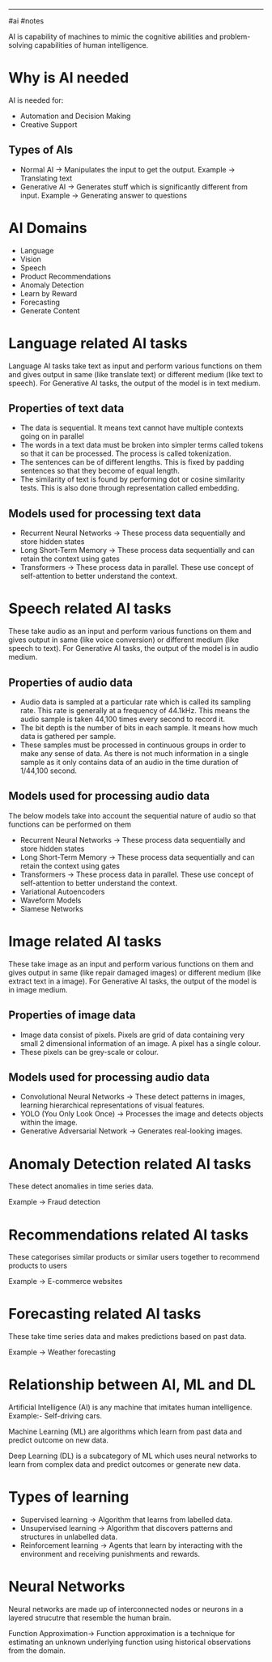 ___
#ai #notes 

AI is capability of machines to mimic the cognitive abilities and problem-solving capabilities of human intelligence.
# Why is AI needed

AI is needed for:

- Automation and Decision Making
- Creative Support

## Types of AIs

- Normal AI -> Manipulates the input to get the output. Example -> Translating text
- Generative AI -> Generates stuff which is significantly different from input. Example -> Generating answer to questions

# AI Domains

- Language
- Vision
- Speech
- Product Recommendations
- Anomaly Detection
- Learn by Reward
- Forecasting
- Generate Content

# Language related AI tasks

Language AI tasks take text as input and perform various functions on them and gives output in same (like translate text) or different medium (like text to speech).
For Generative AI tasks, the output of the model is in text medium.

## Properties of text data

- The data is sequential. It means text cannot have multiple contexts going on in parallel
- The words in a text data must be broken into simpler terms called tokens so that it can be processed. The process is called tokenization.
- The sentences can be of different lengths. This is fixed by padding sentences so that they become of equal length.
- The similarity of text is found by performing dot or cosine similarity tests. This is also done through representation called embedding.

## Models used for processing text data

- Recurrent Neural Networks -> These process data sequentially and store hidden states
- Long Short-Term Memory -> These process data sequentially and can retain the context using gates
- Transformers -> These process data in parallel. These use concept of self-attention to better understand the context.

# Speech related AI tasks

These take audio as an input and perform various functions on them and gives output in same (like voice conversion) or different medium (like speech to text).
For Generative AI tasks, the output of the model is in audio medium.

## Properties of audio data

- Audio data is sampled at a particular rate which is called its sampling rate. This rate is generally at a frequency of 44.1kHz. This means the audio sample is taken 44,100 times every second to record it.
- The bit depth is the number of bits in each sample. It means how much data is gathered per sample.
- These samples must be processed in continuous groups in order to make any sense of data. As there is not much information in a single sample as it only contains data of an audio in the time duration of 1/44,100 second.

## Models used for processing audio data

The below models take into account the sequential nature of audio so that functions can be performed on them

- Recurrent Neural Networks -> These process data sequentially and store hidden states
- Long Short-Term Memory -> These process data sequentially and can retain the context using gates
- Transformers -> These process data in parallel. These use concept of self-attention to better understand the context.
- Variational Autoencoders
- Waveform Models
- Siamese Networks

# Image related AI tasks

These take image as an input and perform various functions on them and gives output in same (like repair damaged images) or different medium (like extract text in a image).
For Generative AI tasks, the output of the model is in image medium.

## Properties of image data

- Image data consist of pixels. Pixels are grid of data containing very small 2 dimensional information of an image. A pixel has a single colour.
- These pixels can be grey-scale or colour.

## Models used for processing audio data

- Convolutional Neural Networks -> These detect patterns in images, learning hierarchical representations of visual features.
- YOLO (You Only Look Once) -> Processes the image and detects objects within the image.
- Generative Adversarial Network -> Generates real-looking images.

# Anomaly Detection related AI tasks

These detect anomalies in time series data.

Example -> Fraud detection

# Recommendations related AI tasks

These categorises similar products or similar users together to recommend products to users

Example -> E-commerce websites

# Forecasting related AI tasks

These take time series data and makes predictions based on past data.

Example -> Weather forecasting


# Relationship between AI, ML and DL

Artificial Intelligence (AI) is any machine that imitates human intelligence. Example:- Self-driving cars.

Machine Learning (ML) are algorithms which learn from past data and predict outcome on new data.

Deep Learning (DL) is a subcategory of ML which uses neural networks to learn from complex data and predict outcomes or generate new data.

# Types of learning

- Supervised learning -> Algorithm that learns from labelled data.
- Unsupervised learning -> Algorithm that discovers patterns and structures in unlabelled data.
- Reinforcement learning -> Agents that learn by interacting with the environment and receiving punishments and rewards.
# Neural Networks

Neural networks are made up of interconnected nodes or neurons in a layered strucutre that resemble the human brain.

Function Approximation-> Function approximation is a technique for estimating an unknown underlying function using historical observations from the domain.